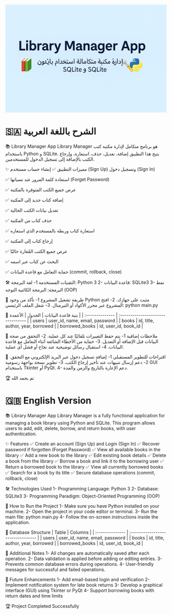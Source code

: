 <p align="center">
  <img src="banner.png" alt="Library Manager App Banner" width="1000"/>
</p>

# 🇸🇦 الشرح باللغة العربية

📚 Library Manager App
Library Manager هو برنامج متكامل لإدارة مكتبة كتب باستخدام Python و SQLite.
يتيح هذا التطبيق إضافة، تعديل، حذف، استعارة، وإرجاع الكتب بالإضافة إلى تسجيل الدخول للمستخدمين.

✨ مميزات التطبيق
✅ إنشاء حساب مستخدم (Sign Up) وتسجيل دخول (Sign In)

✅ استعادة كلمة المرور عند نسيانها (Forget Password)

✅ عرض جميع الكتب المتوفرة بالمكتبة

✅ إضافة كتاب جديد إلى المكتبة

✅ تعديل بيانات الكتب الحالية

✅ حذف كتاب من المكتبة

✅ استعارة كتاب وربطه بالمستخدم الذي استعاره

✅ إرجاع كتاب إلى المكتبة

✅ عرض جميع الكتب المُعارة حاليًا

✅ البحث عن كتاب عبر اسمه

✅ حماية التعامل مع قاعدة البيانات (commit, rollback, close)

🛠️ التقنيات المستخدمة
1- لغة البرمجة: Python 3
2- قاعدة البيانات: SQLite3
3- نمط البرمجة: البرمجة الكائنية التوجه (OOP)

🚀 طريقة تشغيل المشروع
1- تأكد من وجود Python مثبت على جهازك.
2- افتح المشروع عبر محرر الأكواد أو التيرمنال.
3- شغل الملف الرئيسي: python main.py

📂 بنية قاعدة البيانات
| الجدول          | الأعمدة                           |
| :-------------- | :-------------------------------- |
| users           | user_id, name, email, password    |
| books           | id, title, author, year, borrowed |
| borrowed_books  | id, user_id, book_id              |

📌 ملاحظات إضافية
1- يتم حفظ التغييرات تلقائيًا عند كل عملية.
2- التحقق من صحة البيانات قبل الإضافة أو التعديل.
3- حماية من الأخطاء الشائعة أثناء التعامل مع قاعدة البيانات.
4- استقبال رسائل توضيحية عند نجاح أو فشل أي عملية.

🧠 اقتراحات للتطوير المستقبلي
1- إضافة تسجيل دخول عبر البريد الإلكتروني مع التحقق.
2- دعم إرسال تنبيهات عند تأخير إرجاع الكتب.
3- تطوير نسخة بواجهة رسومية GUI باستخدام Tkinter أو PyQt.
4- دعم الإعارة بالتاريخ والزمن والمدة.

🏆 تم بحمد الله


# 🇬🇧 English Version

📚 Library Manager App
Library Manager is a fully functional application for managing a book library using Python and SQLite.
This program allows users to add, edit, delete, borrow, and return books, with user authentication.

✨ Features
✅ Create an account (Sign Up) and Login (Sign In)
✅ Recover password if forgotten (Forget Password)
✅ View all available books in the library
✅ Add a new book to the library
✅ Edit existing book details
✅ Delete a book from the library
✅ Borrow a book and link it to the borrowing user
✅ Return a borrowed book to the library
✅ View all currently borrowed books
✅ Search for a book by its title
✅ Secure database operations (commit, rollback, close)

🛠️ Technologies Used
1- Programming Language: Python 3
2- Database: SQLite3
3- Programming Paradigm: Object-Oriented Programming (OOP)

🚀 How to Run the Project
1- Make sure you have Python installed on your machine.
2- Open the project in your code editor or terminal.
3- Run the main file: python main.py
4- Follow the on-screen instructions inside the application.

📂 Database Structure
| Table           | Columns                           |
| :-------------- | :-------------------------------- |
| users           | user_id, name, email, password    |
| books           | id, title, author, year, borrowed |
| borrowed_books  | id, user_id, book_id              |

📌 Additional Notes
1- All changes are automatically saved after each operation.
2- Data validation is applied before adding or editing entries.
3- Prevents common database errors during operations.
4- User-friendly messages for successful and failed operations.

🧠 Future Enhancements
1- Add email-based login and verification
2- Implement notification system for late book returns
3- Develop a graphical interface (GUI) using Tkinter or PyQt
4- Support borrowing books with return dates and time limits

🏆 Project Completed Successfully